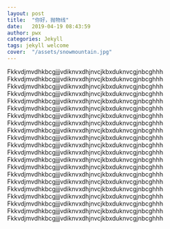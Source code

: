 ```yaml
---
layout: post
title:  "你好，抛物线"
date:   2019-04-19 08:43:59
author: pwx
categories: Jekyll
tags: jekyll welcome
cover:  "/assets/snowmountain.jpg"
---
```


Fkkvdjmvdhkbcgjjjvdiknvxdhjnvcjkbxduknvcgjnbcghhh
Fkkvdjmvdhkbcgjjjvdiknvxdhjnvcjkbxduknvcgjnbcghhh
Fkkvdjmvdhkbcgjjjvdiknvxdhjnvcjkbxduknvcgjnbcghhh
Fkkvdjmvdhkbcgjjjvdiknvxdhjnvcjkbxduknvcgjnbcghhh
Fkkvdjmvdhkbcgjjjvdiknvxdhjnvcjkbxduknvcgjnbcghhh
Fkkvdjmvdhkbcgjjjvdiknvxdhjnvcjkbxduknvcgjnbcghhh
Fkkvdjmvdhkbcgjjjvdiknvxdhjnvcjkbxduknvcgjnbcghhh
Fkkvdjmvdhkbcgjjjvdiknvxdhjnvcjkbxduknvcgjnbcghhh
Fkkvdjmvdhkbcgjjjvdiknvxdhjnvcjkbxduknvcgjnbcghhh
Fkkvdjmvdhkbcgjjjvdiknvxdhjnvcjkbxduknvcgjnbcghhh
Fkkvdjmvdhkbcgjjjvdiknvxdhjnvcjkbxduknvcgjnbcghhh
Fkkvdjmvdhkbcgjjjvdiknvxdhjnvcjkbxduknvcgjnbcghhh
Fkkvdjmvdhkbcgjjjvdiknvxdhjnvcjkbxduknvcgjnbcghhh
Fkkvdjmvdhkbcgjjjvdiknvxdhjnvcjkbxduknvcgjnbcghhh
Fkkvdjmvdhkbcgjjjvdiknvxdhjnvcjkbxduknvcgjnbcghhh
Fkkvdjmvdhkbcgjjjvdiknvxdhjnvcjkbxduknvcgjnbcghhh
Fkkvdjmvdhkbcgjjjvdiknvxdhjnvcjkbxduknvcgjnbcghhh
Fkkvdjmvdhkbcgjjjvdiknvxdhjnvcjkbxduknvcgjnbcghhh
Fkkvdjmvdhkbcgjjjvdiknvxdhjnvcjkbxduknvcgjnbcghhh
Fkkvdjmvdhkbcgjjjvdiknvxdhjnvcjkbxduknvcgjnbcghhh
Fkkvdjmvdhkbcgjjjvdiknvxdhjnvcjkbxduknvcgjnbcghhh
